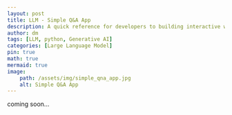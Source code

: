 ```yaml
---
layout: post
title: LLM - Simple Q&A App
description: A quick reference for developers to building interactive web apps
author: dm
tags: [LLM, python, Generative AI]
categories: [Large Language Model]
pin: true
math: true
mermaid: true
image:
    path: /assets/img/simple_qna_app.jpg
    alt: Simple Q&A App
---
```


coming soon...